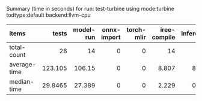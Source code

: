 Summary (time in seconds) for run: test-turbine using mode:turbine todtype:default backend:llvm-cpu

| items        |    tests |   model-run |   onnx-import |   torch-mlir |   iree-compile |   inference |
|:-------------|---------:|------------:|--------------:|-------------:|---------------:|------------:|
| total-count  |  28      |      14     |             0 |            0 |         14     |       3     |
| average-time | 123.105  |     106.15  |             0 |            0 |          8.807 |       8.149 |
| median-time  |  29.8465 |      27.389 |             0 |            0 |          2.229 |       0.229 |

